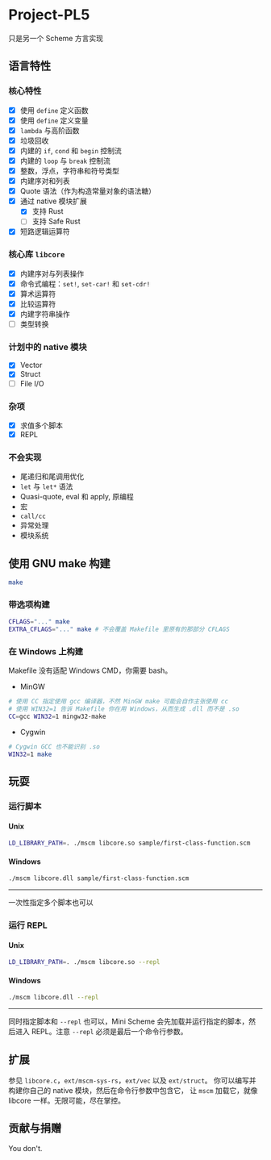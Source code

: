 # Project-PL5

只是另一个 Scheme 方言实现

## 语言特性

### 核心特性
- [x] 使用 `define` 定义函数
- [x] 使用 `define` 定义变量
- [x] `lambda` 与高阶函数
- [x] 垃圾回收
- [x] 内建的 `if`, `cond` 和 `begin` 控制流
- [x] 内建的 `loop` 与 `break` 控制流
- [x] 整数，浮点，字符串和符号类型
- [x] 内建序对和列表
- [x] Quote 语法（作为构造常量对象的语法糖）
- [x] 通过 native 模块扩展
  - [x] 支持 Rust
  - [ ] 支持 Safe Rust
- [x] 短路逻辑运算符

### 核心库 `libcore`
- [x] 内建序对与列表操作
- [x] 命令式编程：`set!`, `set-car!` 和 `set-cdr!`
- [x] 算术运算符
- [x] 比较运算符
- [x] 内建字符串操作
- [ ] 类型转换

### 计划中的 native 模块
- [x] Vector
- [x] Struct
- [ ] File I/O

### 杂项
- [x] 求值多个脚本
- [x] REPL

### 不会实现
- 尾递归和尾调用优化
- `let` 与 `let*` 语法
- Quasi-quote, eval 和 apply, 原编程
- 宏
- `call/cc`
- 异常处理
- 模块系统

## 使用 GNU make 构建

```bash
make
```

### 带选项构建

```bash
CFLAGS="..." make
EXTRA_CFLAGS="..." make # 不会覆盖 Makefile 里原有的那部分 CFLAGS
```

### 在 Windows 上构建

Makefile 没有适配 Windows CMD，你需要 bash。

- MinGW
```bash
# 使用 CC 指定使用 gcc 编译器，不然 MinGW make 可能会自作主张使用 cc
# 使用 WIN32=1 告诉 Makefile 你在用 Windows，从而生成 .dll 而不是 .so
CC=gcc WIN32=1 mingw32-make
```

- Cygwin
```bash
# Cygwin GCC 也不能识别 .so
WIN32=1 make
```

## 玩耍

### 运行脚本

#### Unix
```bash
LD_LIBRARY_PATH=. ./mscm libcore.so sample/first-class-function.scm
```

#### Windows
```bash
./mscm libcore.dll sample/first-class-function.scm
```

------

一次性指定多个脚本也可以

### 运行 REPL

#### Unix
```bash
LD_LIBRARY_PATH=. ./mscm libcore.so --repl
```

#### Windows
```bash
./mscm libcore.dll --repl
```

------

同时指定脚本和 `--repl` 也可以，Mini Scheme 会先加载并运行指定的脚本，然后进入 REPL。注意 `--repl` 必须是最后一个命令行参数。

## 扩展

参见 `libcore.c`，`ext/mscm-sys-rs`，`ext/vec` 以及 `ext/struct`。
你可以编写并构建你自己的 native 模块，然后在命令行参数中包含它，
让 `mscm` 加载它，就像 libcore 一样。无限可能，尽在掌控。

## 贡献与捐赠

You don't.
